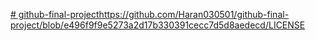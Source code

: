 [# github-final-project](https://github.com/Haran030501/github-final-project/blob/e496f9f9e5273a2d17b330391cecc7d5d8aedecd/LICENSE)https://github.com/Haran030501/github-final-project/blob/e496f9f9e5273a2d17b330391cecc7d5d8aedecd/LICENSE
